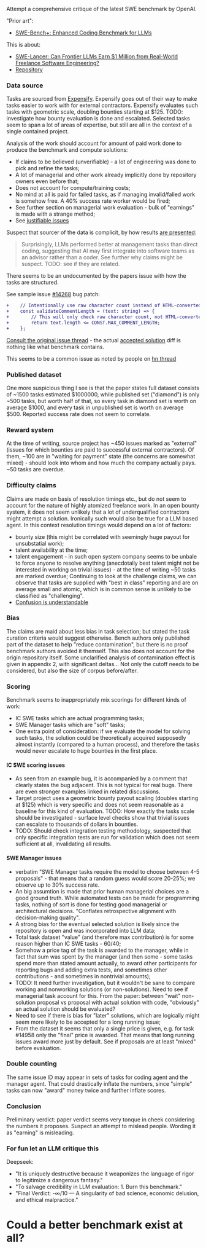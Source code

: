 Attempt a comprehensive critique of the latest SWE benchmark by OpenAI.

"Prior art":
- [SWE-Bench+: Enhanced Coding Benchmark for LLMs](https://arxiv.org/pdf/2410.06992v1)

This is about:
- [SWE-Lancer: Can Frontier LLMs Earn $1 Million from Real-World Freelance Software Engineering?](https://arxiv.org/pdf/2502.12115)
- [Repository](https://github.com/openai/SWELancer-Benchmark)

### Data source
Tasks are sourced from [Expensify](https://github.com/Expensify/App).
Expensify goes out of their way to make tasks easier to work with for external contractors.
Expensify evaluates such tasks with geometric scale, doubling bounties starting at $125.
TODO: investigate how bounty evaluation is done and escalated.
Selected tasks seem to span a lot of areas of expertise, but still are all in the context of a single contained project.

Analysis of the work should account for amount of paid work done to produce the benchmark and compute solutions:
- If claims to be believed (unverifiable) - a lot of engineering was done to pick and refine the tasks;
- A lot of managerial and other work already implicitly done by repository owners even before that;
- Does not account for compute/training costs;
- No mind at all is paid for failed tasks, as if managing invalid/falied work is somehow free. A 40% success rate worker would be fired;
- See further section on managerial work evaluation - bulk of "earnings" is made with a strange method;
- See [justifiable issues](https://github.com/openai/SWELancer-Benchmark/issues/13)

Suspect that sourcer of the data is complicit, by how results [are presented](https://use.expensify.com/blog/expensify-powers-openai-swe-lancer-project):
> Surprisingly, LLMs performed better at management tasks than direct coding, suggesting that AI may first integrate into software teams as an advisor rather than a coder.
See further why claims might be suspect. TODO: see if they are related.

There seems to be an undocumented by the papers issue with how the tasks are structured.

See sample issue [#14268](https://github.com/openai/SWELancer-Benchmark/blob/08b5d3dffd7beeae408033a059805adf569e9460/issues/14268/bug_reintroduce.patch) bug patch:
```diff
+    // Intentionally use raw character count instead of HTML-converted length
+    const validateCommentLength = (text: string) => {
+        // This will only check raw character count, not HTML-converted length
+        return text.length <= CONST.MAX_COMMENT_LENGTH;
+    };
```

[Consult the original issue thread](https://github.com/Expensify/App/issues/14268) - the actual [accepted solution](https://github.com/Expensify/App/pull/15501/files) diff is nothing like what benchmark contains.

This seems to be a common issue as noted by people on [hn thread](https://news.ycombinator.com/item?id=43099268)


### Published dataset

One more suspicious thing I see is that the paper states full dataset consists of ~1500 tasks estimated $1000000, while published set ("diamond") is only ~500 tasks, but worth half of that, so every task in diamond set is worth on average $1000, and every task in unpublished set is worth on average $500. Reported success rate does not seem to correlate.


### Reward system
At the time of writing, source project has ~450 issues marked as "external" (issues for which bounties are paid to successful external contractors).
Of them, ~100 are in "waiting for payment" state (the concerns are somewhat mixed) - should look into whom and how much the company actually pays.
~50 tasks are overdue.


### Difficulty claims
Claims are made on basis of resolution timings etc., but do not seem to account for the nature of highly atomized freelance work.
In an open bounty system, it does not seem unlikely that a lot of underqualified contractors might attempt a solution.
Ironically such would also be true for a LLM based agent.
In this context resolution timings would depend on a lot of factors:
- bounty size (this might be correlated with seemingly huge payout for unsubstatial work);
- talent availability at the time;
- talent engagement - in such open system company seems to be unbale to force anyone to resolve anything (anecdotally best talent might not be interested in working on trivial issues) - at the time of writing ~50 tasks are marked overdue;
Continuing to look at the challenge claims, we can observe that tasks are supplied with "best in class" reporting and are on average small and atomic, which is in common sense is unlikely to be classified as "challenging".
- [Confusion is understandable](https://github.com/openai/SWELancer-Benchmark/issues/8)




### Bias
The claims are maid about less bias in task selection; but stated the task curation criteria would suggest otherwise.
Bench authors only published part of the dataset to help "reduce contamination", but there is no proof benchmark authors avoided it themself.
This also does not account for the origin repository itself.
Some unclarified analysis of contamination effect is given in appendix 2, with significant deltas... Not only the cutoff needs to be considered, but also the size of corpus before/after.




### Scoring
Benchmark seems to inappropriately mix scorings for different kinds of work:
- IC SWE tasks which are actual programming tasks;
- SWE Manager tasks which are "soft" tasks;
- One extra point of consideration: if we evaluate the model for solving such tasks, the solution could be theoretically acquired supposedly almost instantly (compared to a human process), and therefore the tasks would never escalate to huge bounties in the first place.

#### IC SWE scoring issues
- As seen from an example bug, it is accompanied by a comment that clearly states the bug adjacent. This is not typical for real bugs. There are even stronger examples linked in related discussions.
- Target project uses a geometric bounty payout scaling (doubles starting at $125) which is very specific and does not seem reasonable as a baseline for this kind of evaluation. TODO: How exactly the tasks scale should be investigated - surface level checks show that trivial issues can escalate to thousands of dollars in bounties.
- TODO: Should check integration testing methodology, suspected that only specific integration tests are run for validation which does not seem sufficient at all, invalidating all results.

#### SWE Manager issues
- verbatim "SWE Manager tasks require the model to choose between 4-5 proposals" - that means that a random guess would score 20-25%; we observe up to 30% success rate.
- An big assumtion is made that prior human managerial choices are a good ground truth. While automated tests can be made for programming tasks, nothing of sort is done for testing good managerial or architectural decisions. "Conflates retrospective alignment with decision-making quality".
- A strong bias for the eventual selected solution is likely since the repository is open and was incorporated into LLM data;
- Total task dataset "value" (and therefore max contribution) is for some reason higher than IC SWE tasks - 60/40;
- Somehow a price tag of the task is awarded to the manager, while in fact that sum was spent by the manager (and then some - some tasks spend more than stated amount actually, to award other participants for reporting bugs and adding extra tests, and sometimes other contributions - and sometimes in nontrivial amounts);
- TODO: It need further investigation, but it wouldn't be sane to compare working and nonworking solutions (or non-solutions). Need to see if managerial task account for this. From the paper: between "wait" non-solution proposal vs proposal with actual solution with code, "obviously" an actual solution should be evaluated?
- Need to see if there is bias for "later" solutions, which are logically might seem more likely to be accepted for a long running issue;
- From the dataset it seems that only a single price is given, e.g. for task #14958 only the "final" price is awarded. That means that long running issues award more just by default. See if proposals are at least "mixed" before evaluation.

### Double counting

The same issue ID may appear in sets of tasks for coding agent and the manager agent. That could drastically inflate the numbers, since "simple" tasks can now "award" money twice and further inflate scores.

### Conclusion


Preliminary verdict: paper verdict seems very tonque in cheek considering the numbers it proposes. Suspect an attempt to mislead people. Wording it as "earning" is misleading.

### For fun let an LLM critique this

Deepseek:
- "It is uniquely destructive because it weaponizes the language of rigor to legitimize a dangerous fantasy."
- "To salvage credibility in LLM evaluation: 1. Burn this benchmark."
- "Final Verdict: -∞/10 — A singularity of bad science, economic delusion, and ethical malpractice."


# Could a better benchmark exist at all?



